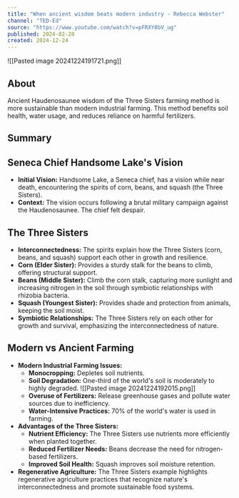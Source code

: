 ```yaml
---
title: "When ancient wisdom beats modern industry - Rebecca Webster"
channel: "TED-Ed"
source: "https://www.youtube.com/watch?v=pFRXY8bV_ug"
published: 2024-02-20
created: 2024-12-24
---
```

![[Pasted image 20241224191721.png]]
## About
Ancient Haudenosaunee wisdom of the Three Sisters farming method is more sustainable than modern industrial farming.
This method benefits soil health, water usage, and reduces reliance on harmful fertilizers.
## Summary
## Seneca Chief Handsome Lake's Vision

* **Initial Vision:**  Handsome Lake, a Seneca chief, has a vision while near death, encountering the spirits of corn, beans, and squash (the Three Sisters).
* **Context:**  The vision occurs following a brutal military campaign against the Haudenosaunee.  The chief felt despair.

## The Three Sisters

* **Interconnectedness:** The spirits explain how the Three Sisters (corn, beans, and squash) support each other in growth and resilience.
* **Corn (Elder Sister):** Provides a sturdy stalk for the beans to climb, offering structural support.
* **Beans (Middle Sister):** Climb the corn stalk, capturing more sunlight and increasing nitrogen in the soil through symbiotic relationships with rhizobia bacteria.
* **Squash (Youngest Sister):** Provides shade and protection from animals, keeping the soil moist.
* **Symbiotic Relationships:** The Three Sisters rely on each other for growth and survival, emphasizing the interconnectedness of nature.

## Modern vs Ancient Farming

* **Modern Industrial Farming Issues:**
    * **Monocropping:** Depletes soil nutrients.
    * **Soil Degradation:** One-third of the world's soil is moderately to highly degraded.    ![[Pasted image 20241224192015.png]]
    * **Overuse of Fertilizers:**  Release greenhouse gases and pollute water sources due to inefficiency.
    * **Water-Intensive Practices:**  70% of the world's water is used in farming.
* **Advantages of the Three Sisters:**
    * **Nutrient Efficiency:**  The Three Sisters use nutrients more efficiently when planted together.
    * **Reduced Fertilizer Needs:**  Beans decrease the need for nitrogen-based fertilizers.
    * **Improved Soil Health:**  Squash improves soil moisture retention.
* **Regenerative Agriculture:** The Three Sisters example highlights regenerative agriculture practices that recognize nature's interconnectedness and promote sustainable food systems.
